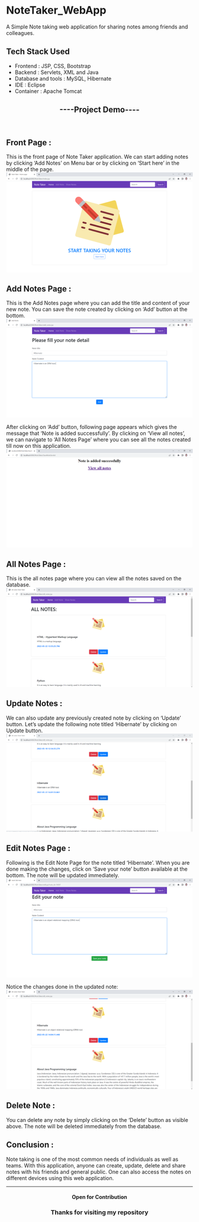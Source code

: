 # NoteTaker_WebApp
A Simple Note taking web application for sharing notes among friends and colleagues.

## Tech Stack Used
- Frontend : JSP, CSS, Bootstrap
- Backend : Servlets, XML and Java
- Database and tools : MySQL, Hibernate
- IDE : Eclipse
- Container : Apache Tomcat


<h2 align = "center">----Project Demo----</h2> <br>

## Front Page :

This is the front page of Note Taker application. We can start adding notes by
clicking ‘Add Notes’ on Menu bar or by clicking on ‘Start here’ in the middle
of the page.
<br>
<img src = "Project Preview/M1.png" alt = "Home Page"> <br>

## Add Notes Page :

This is the Add Notes page where you can add the title and content of your new
note. You can save the note created by clicking on ‘Add’ button at the bottom.
<br>
<img src = "Project Preview/M2.png" alt = "Add Notes Page"> <br>

After clicking on ‘Add’ button, following page appears which gives the
message that ‘Note is added successfully’. By clicking on ‘View all notes’, we
can navigate to ‘All Notes Page’ where you can see all the notes created till now
on this application.
<br>
<img src = "Project Preview/M3.png" alt = "SaveNoteServlet Page"> <br>

## All Notes Page :

This is the all notes page where you can view all the notes saved on the
database.
<br>
<img src = "Project Preview/M4.png" alt = "All Notes Page"> <br>

## Update Notes :

We can also update any previously created note by clicking on ‘Update’ button.
Let’s update the following note titled ‘Hibernate’ by clicking on Update button.
<br>
<img src = "Project Preview/M5.png" alt = "All Notes Page"> <br>

## Edit Notes Page :

Following is the Edit Note Page for the note titled ‘Hibernate’. When you are
done making the changes, click on ‘Save your note’ button available at the
bottom. The note will be updated immediately.
<br>
<img src = "Project Preview/M6.png" alt = "Edit Notes Page"> <br>

Notice the changes done in the updated note:
<br>
<img src = "Project Preview/M7.png" alt = "Edit Notes Page"> <br>

## Delete Note :

You can delete any note by simply clicking on the ‘Delete’ button as visible
above. The note will be deleted immediately from the database.

## Conclusion :

Note taking is one of the most common needs of individuals as well as teams.
With this application, anyone can create, update, delete and share notes with his
friends and general public. One can also access the notes on different devices
using this web application.

<hr/>
<h4 align="center"> Open for Contribution </h4>
<h3 align="center">Thanks for visiting my repository </h3>
